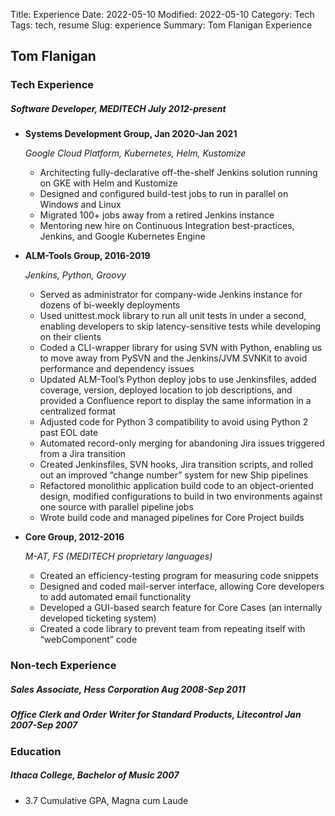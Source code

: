 Title: Experience
Date: 2022-05-10
Modified: 2022-05-10
Category: Tech
Tags: tech, resume
Slug: experience
Summary: Tom Flanigan Experience

## Tom Flanigan

### Tech Experience
##### Software Developer, MEDITECH July 2012-present

* **Systems Development Group, Jan 2020-Jan 2021**
  
  _Google Cloud Platform, Kubernetes, Helm, Kustomize_
  * Architecting fully-declarative off-the-shelf Jenkins solution running on GKE with Helm and Kustomize
  * Designed and configured build-test jobs to run in parallel on Windows and Linux
  * Migrated 100+ jobs away from a retired Jenkins instance
  * Mentoring new hire on Continuous Integration best-practices, Jenkins, and Google Kubernetes Engine

* **ALM-Tools Group, 2016-2019**

  _Jenkins, Python, Groovy_
  * Served as administrator for company-wide Jenkins instance for dozens of bi-weekly deployments
  * Used unittest.mock library to run all unit tests in under a second, enabling developers to skip latency-sensitive tests while developing on their clients
  * Coded a CLI-wrapper library for using SVN with Python, enabling us to move away from PySVN and the Jenkins/JVM SVNKit to avoid performance and dependency issues
  * Updated ALM-Tool’s Python deploy jobs to use Jenkinsfiles, added coverage, version, deployed location to job descriptions, and provided a Confluence report to display the same information in a centralized format
  * Adjusted code for Python 3 compatibility to avoid using Python 2 past EOL date
  * Automated record-only merging for abandoning Jira issues triggered from a Jira transition
  * Created Jenkinsfiles, SVN hooks, Jira transition scripts, and rolled out an improved “change number” system for new Ship pipelines
  * Refactored monolithic application build code to an object-oriented design, modified configurations to build in two environments against one source with parallel pipeline jobs
  * Wrote build code and managed pipelines for Core Project builds

* **Core Group, 2012-2016**

  _M-AT, FS (MEDITECH proprietary languages)_
  * Created an efficiency-testing program for measuring code snippets
  * Designed and coded mail-server interface, allowing Core developers to add automated email functionality
  * Developed a GUI-based search feature for Core Cases (an internally developed ticketing system)
  * Created a code library to prevent team from repeating itself with “webComponent” code

### Non-tech Experience
##### Sales Associate, Hess Corporation Aug 2008-Sep 2011
##### Office Clerk and Order Writer for Standard Products, Litecontrol Jan 2007-Sep 2007
### Education
##### Ithaca College, Bachelor of Music 2007
* 3.7 Cumulative GPA, Magna cum Laude
